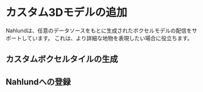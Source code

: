 # カスタム3Dモデルの追加

Nahlundは、任意のデータソースをもとに生成されたボクセルモデルの配信をサポートしています。
これは、より詳細な地物を表現したい場合に役立ちます。

## カスタムボクセルタイルの生成

## Nahlundへの登録